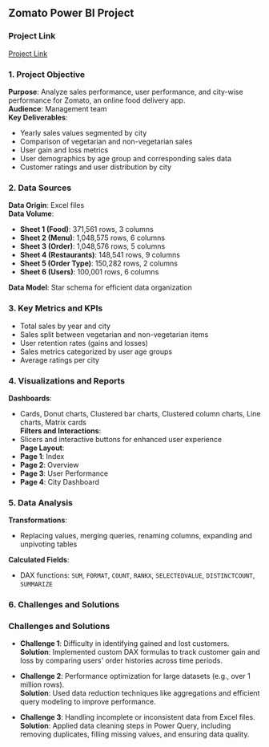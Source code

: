 ## Zomato Power BI Project
### Project Link
[Project Link](#)

### 1. Project Objective
**Purpose**: Analyze sales performance, user performance, and city-wise performance for Zomato, an online food delivery app.  
**Audience**: Management team  
**Key Deliverables**:  
- Yearly sales values segmented by city  
- Comparison of vegetarian and non-vegetarian sales  
- User gain and loss metrics  
- User demographics by age group and corresponding sales data  
- Customer ratings and user distribution by city  

### 2. Data Sources
**Data Origin**: Excel files  
**Data Volume**:  
- **Sheet 1 (Food)**: 371,561 rows, 3 columns  
- **Sheet 2 (Menu)**: 1,048,575 rows, 6 columns  
- **Sheet 3 (Order)**: 1,048,576 rows, 5 columns  
- **Sheet 4 (Restaurants)**: 148,541 rows, 9 columns  
- **Sheet 5 (Order Type)**: 150,282 rows, 2 columns  
- **Sheet 6 (Users)**: 100,001 rows, 6 columns  

**Data Model**: Star schema for efficient data organization  

### 3. Key Metrics and KPIs
- Total sales by year and city  
- Sales split between vegetarian and non-vegetarian items  
- User retention rates (gains and losses)  
- Sales metrics categorized by user age groups  
- Average ratings per city  

### 4. Visualizations and Reports
**Dashboards**:  
- Cards, Donut charts, Clustered bar charts, Clustered column charts, Line charts, Matrix cards  
**Filters and Interactions**:  
- Slicers and interactive buttons for enhanced user experience  
**Page Layout**:  
- **Page 1**: Index  
- **Page 2**: Overview  
- **Page 3**: User Performance  
- **Page 4**: City Dashboard  

### 5. Data Analysis
**Transformations**:  
- Replacing values, merging queries, renaming columns, expanding and unpivoting tables

**Calculated Fields**:  
- DAX functions: `SUM`, `FORMAT`, `COUNT`, `RANKX`, `SELECTEDVALUE`, `DISTINCTCOUNT`, `SUMMARIZE`  

### 6. Challenges and Solutions
### Challenges and Solutions

- **Challenge 1**: Difficulty in identifying gained and lost customers.<br>
  **Solution**: Implemented custom DAX formulas to track customer gain and loss by comparing users' order histories across time periods.

- **Challenge 2**: Performance optimization for large datasets (e.g., over 1 million rows).<br>
  **Solution**: Used data reduction techniques like aggregations and efficient query modeling to improve performance.

- **Challenge 3**: Handling incomplete or inconsistent data from Excel files.<br>
  **Solution**: Applied data cleaning steps in Power Query, including removing duplicates, filling missing values, and ensuring data quality.



